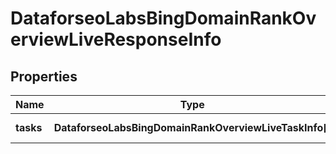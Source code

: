 # DataforseoLabsBingDomainRankOverviewLiveResponseInfo

## Properties

| Name | Type | Description | Notes |
|------------ | ------------- | ------------- | -------------|
**tasks** | **DataforseoLabsBingDomainRankOverviewLiveTaskInfo[]** | array of tasks |[optional]|